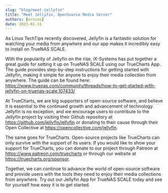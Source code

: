 ```yaml
---
slug: "blog/meet-jellyfin"
title: "Meet Jellyfin, OpenSource Media Server"
authors: [ornias]
date: 2023-01-31
---
```


As Linus TechTips recently discovered, Jellyfin is a fantastic solution for watching your media from anywhere and our app makes it incredibly easy to install on TrueNAS SCALE.

With the popularity of Jellyfin on the rise, iX-Systems has put together a great guide for setting it up on TrueNAS SCALE using our TrueCharts App. The guide provides step-by-step instructions for getting started with Jellyfin, making it simple for anyone to enjoy their media collection from anywhere. The guide can be found here: https://www.truenas.com/community/threads/how-to-get-started-with-jellyfin-on-truenas-scale.107433/

At TrueCharts, we are big supporters of open-source software, and believe it is essential to the continued growth and advancement of technology. Jellyfin is no exception, and we encourage users to contribute to the Jellyfin project by visiting their Github repository at https://github.com/jellyfin/jellyfin or donating to their cause through their Open Collective at https://opencollective.com/jellyfin.

The same goes for TrueCharts. Open-source projects like TrueCharts can only survive with the support of its users. If you would like to show your support for TrueCharts, you can donate to our project through Patreon at https://www.patreon.com/truecharts or through our website at https://truecharts.org/sponsor.

Together, we can continue to advance the world of open-source software and provide users with the tools they need to enjoy their media collections from anywhere. Try out our Jellyfin App for TrueNAS SCALE today and see for yourself how easy it is to get started.
